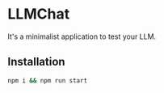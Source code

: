 # LLMChat

It's a minimalist application to test your LLM.

## Installation

```bash
npm i && npm run start
```
